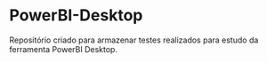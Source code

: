 # PowerBI-Desktop
Repositório criado para armazenar testes realizados para estudo da ferramenta PowerBI Desktop. <br/>